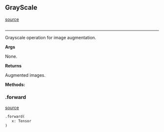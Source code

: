 #


## GrayScale
[source](https://github.com/RLE-Foundation/Hsuanwu/blob/main/hsuanwu/xplore/augmentation/grayscale.py/#L6)
```python 

```


---
Grayscale operation for image augmentation.


**Args**

None.


**Returns**

Augmented images.


**Methods:**


### .forward
[source](https://github.com/RLE-Foundation/Hsuanwu/blob/main/hsuanwu/xplore/augmentation/grayscale.py/#L19)
```python
.forward(
   x: Tensor
)
```


